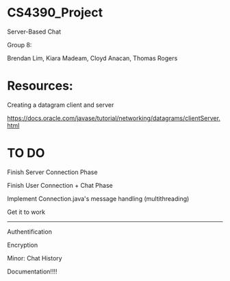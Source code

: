 # CS4390_Project
Server-Based Chat

Group 8:

Brendan Lim, Kiara Madeam, Cloyd Anacan, Thomas Rogers

# Resources:

Creating a datagram client and server

https://docs.oracle.com/javase/tutorial/networking/datagrams/clientServer.html

# TO DO
Finish Server Connection Phase

Finish User Connection + Chat Phase

Implement Connection.java's message handling (multithreading)

Get it to work

-----

Authentification

Encryption

Minor: Chat History 

Documentation!!!!